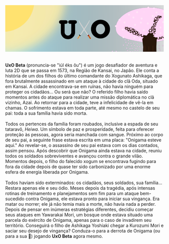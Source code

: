 <div align="center">
  <img src="https://github.com/AJUMP-Corp/.github/blob/main/uxo_banner.png" alt="UxO Banner">
</div><br>

**UxO Beta** (pronuncia-se "iúl éks ôu") é um jogo desafiador de aventura e luta 2D que se passa em 1573, na Região de Kansai, no Japão. Ele conta a história de um dos filhos do último comandante do Xogunato Ashikaga, que fora brutalmente assassinado em um ataque à cidade do clã Oda, situado em Kansai. A cidade encontrava-se em ruínas, não havia ninguém para proteger os cidadãos... Ou será que não? O referido filho havia saído momentos antes do ataque para realizar uma missão diplomática no clã vizinho, Azai. Ao retornar para a cidade, teve a infelicidade de vê-la em chamas. O sofrimento estava em toda parte, até mesmo no castelo de seu pai: toda a sua família havia sido morta. <br><br>
Todos os pertences da família foram roubados, inclusive a espada de seu tataravô, _Heiwa_. Um símbolo de paz e prosperidade, feita para oferecer proteção às pessoas, agora seria manchada com sangue. Próximo ao corpo de seu pai, a seguinte frase estava escrita em uma placa: "Onigama esteve aqui." Ao revelar-se, o assassino de seu pai estava com os dias contados, assim pensou. Após descobrir que Onigama ainda estava na cidade, reuniu todos os soldados sobreviventes e avançou contra o grande vilão. Momentos depois, o filho do falecido xogum se encontrava fugindo para fora da cidade depois de quase ter sido carbonizado por uma enorme esfera de energia liberada por Onigama. <br><br>
Todos haviam sido exterminados: os cidadãos, seus soldados, sua família... Restara apenas ele e seu ódio. Meses depois da tragédia, após intensas rotinas de treinamento e planejamentos sem fim para um ataque bem-sucedido contra Onigama, ele estava pronto para iniciar sua vingança. Era matar ou morrer; ele já não temia mais a morte, não havia nada a perder. Depois de pensar em inúmeras estratégias diferentes, decidiu começar seus ataques em Yawarakai Mori, um bosque onde estava situado uma parcela do exército de Onigama, apenas para o caso de invadirem seu território. Conseguirá o filho de Ashikaga Yoshiaki chegar a Kurozumi Mori e saciar seu desejo de vingança? Conduza-o para a derrota de Onigama (ou para a sua 🤭) jogando **UxO Beta** agora mesmo.

